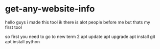 # get-any-website-info
hello guys i made this tool ik there is alot people before me but thats my first tool 


so first you need to go to new term 2 
apt update
apt upgrade
apt install git 
apt install python 
